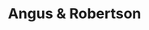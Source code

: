 ---
facebook: https://facebook.com/Bookworldau
instagram: https://instagram.com/bookworld
logohandle: angusrobertsoncomau
pinterest: https://pinterest.com/bookworld
sort: angusrobertson
title: Angus & Robertson
twitter: https://x.com/book_world
website: https://www.angusrobertson.com.au/
youtube: https://youtube.com/user/Bookworldau
---